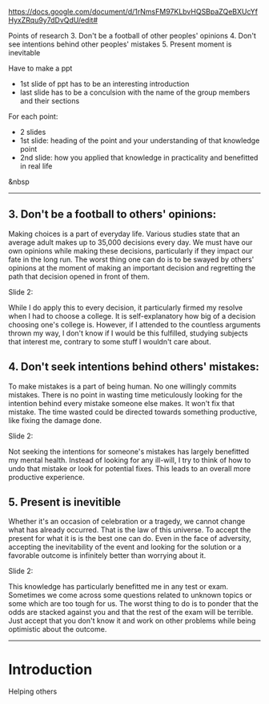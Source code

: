 https://docs.google.com/document/d/1rNmsFM97KLbvHQSBpaZQeBXUcYfHyxZRqu9y7dDvQdU/edit#

Points of research
3. Don't be a football of other peoples' opinions
4. Don't see intentions behind other peoples' mistakes
5. Present moment is inevitable

Have to make a ppt
- 1st slide of ppt has to be an interesting introduction
- last slide has to be a conculsion with the name of the group members and their sections

For each point: 
- 2 slides
- 1st slide: heading of the point and your understanding of that knowledge point
- 2nd slide: how you applied that knowledge in practicality and benefitted in real life

&nbsp


---- 

## 3. Don't be a football to others' opinions:

Making choices is a part of everyday life. Various studies state that an average adult makes up to 35,000 decisions every day. We must have our own opinions while making these decisions, particularly if they impact our fate in the long run. The worst thing one can do is to be swayed by others' opinions at the moment of making an important decision and regretting the path that decision opened in front of them.

Slide 2:

While I do apply this to every decision, it particularly firmed my resolve when I had to choose a college. It is self-explanatory how big of a decision choosing one's college is. However, if I attended to the countless arguments thrown my way, I don't know if I would be this fulfilled, studying subjects that interest me, contrary to some stuff I wouldn't care about.


## 4.  Don't seek intentions behind others' mistakes: 

To make mistakes is a part of being human. No one willingly commits mistakes. There is no point in wasting time meticulously looking for the intention behind every mistake someone else makes. It won't fix that mistake. The time wasted could be directed towards something productive, like fixing the damage done.

Slide 2: 

Not seeking the intentions for someone's mistakes has largely benefitted my mental health. Instead of looking for any ill-will, I try to think of how to undo that mistake or look for potential fixes. This leads to an overall more productive experience.

## 5. Present is inevitible

Whether it's an occasion of celebration or a tragedy, we cannot change what has already occurred. That is the law of this universe. To accept the present for what it is is the best one can do. Even in the face of adversity, accepting the inevitability of the event and looking for the solution or a favorable outcome is infinitely better than worrying about it. 

Slide 2:

This knowledge has particularly benefitted me in any test or exam. Sometimes we come across some questions related to unknown topics or some which are too tough for us. The worst thing to do is to ponder that the odds are stacked against you and that the rest of the exam will be terrible. Just accept that you don't know it and work on other problems while being optimistic about the outcome.

---- 

#  Introduction
Helping others 